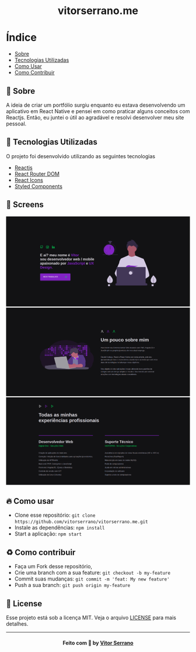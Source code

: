 <h1 align="center">
    vitorserrano.me
</h1>

# Índice

- [Sobre](#sobre)
- [Tecnologias Utilizadas](#tecnologias-utilizadas)
- [Como Usar](#como-usar)
- [Como Contribuir](#como-contribuir)

<a id="sobre"></a>
## :bookmark: Sobre 

A ideia de criar um portfólio surgiu enquanto eu estava desenvolvendo um aplicativo em React Native e pensei em como praticar alguns conceitos com Reactjs. Então, eu juntei o útil ao agradável e resolvi desenvolver meu site pessoal.

<a id="tecnologias-utilizadas"></a>
## :rocket: Tecnologias Utilizadas

O projeto foi desenvolvido utilizando as seguintes tecnologias

- [Reactjs](https://reactjs.org/)
- [React Router DOM](https://www.npmjs.com/package/react-router-dom)
- [React Icons](https://react-icons.github.io/react-icons/)
- [Styled Components](https://styled-components.com/)

## :iphone: Screens

<h4 align="center">
    <img alt="Banner" title="#banner" width="900px" src=".github/Banner.png">
    <img alt="About" title="#about" width="900px" src=".github/About.png">
    <img alt="Experience" title="#experience" width="900px" src=".github/Experience.png">
</h4>

<a id="como-usar"></a>
## :fire: Como usar

- Clone esse repositório: `git clone https://github.com/vitorserrano/vitorserrano.me.git`
- Instale as dependências: `npm install` 
- Start a aplicação: `npm start`

<a id="como-contribuir"></a>
## :recycle: Como contribuir

- Faça um Fork desse repositório,
- Crie uma branch com a sua feature: `git checkout -b my-feature`
- Commit suas mudanças: `git commit -m 'feat: My new feature'`
- Push a sua branch: `git push origin my-feature`

## :memo: License

Esse projeto está sob a licença MIT. Veja o arquivo [LICENSE](LICENSE) para mais detalhes.

---

<h4 align="center">
    Feito com 💜 by <a href="https://www.linkedin.com/in/vitor-serrano/" target="_blank">Vitor Serrano</a>
</h4>
